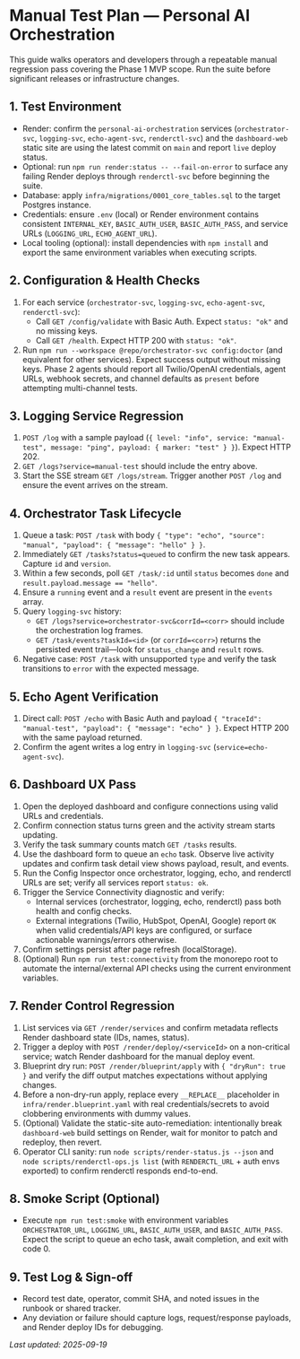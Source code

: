 # Manual Test Plan — Personal AI Orchestration

This guide walks operators and developers through a repeatable manual regression pass covering the Phase 1 MVP scope. Run the suite before significant releases or infrastructure changes.

## 1. Test Environment
- Render: confirm the `personal-ai-orchestration` services (`orchestrator-svc`, `logging-svc`, `echo-agent-svc`, `renderctl-svc`) and the `dashboard-web` static site are using the latest commit on `main` and report `live` deploy status.
- Optional: run `npm run render:status -- --fail-on-error` to surface any failing Render deploys through `renderctl-svc` before beginning the suite.
- Database: apply `infra/migrations/0001_core_tables.sql` to the target Postgres instance.
- Credentials: ensure `.env` (local) or Render environment contains consistent `INTERNAL_KEY`, `BASIC_AUTH_USER`, `BASIC_AUTH_PASS`, and service URLs (`LOGGING_URL`, `ECHO_AGENT_URL`).
- Local tooling (optional): install dependencies with `npm install` and export the same environment variables when executing scripts.

## 2. Configuration & Health Checks
1. For each service (`orchestrator-svc`, `logging-svc`, `echo-agent-svc`, `renderctl-svc`):
   - Call `GET /config/validate` with Basic Auth. Expect `status: "ok"` and no missing keys.
   - Call `GET /health`. Expect HTTP 200 with `status: "ok"`.
2. Run `npm run --workspace @repo/orchestrator-svc config:doctor` (and equivalent for other services). Expect success output without missing keys. Phase 2 agents should report all Twilio/OpenAI credentials, agent URLs, webhook secrets, and channel defaults as `present` before attempting multi-channel tests.

## 3. Logging Service Regression
1. `POST /log` with a sample payload (`{ level: "info", service: "manual-test", message: "ping", payload: { marker: "test" } }`). Expect HTTP 202.
2. `GET /logs?service=manual-test` should include the entry above.
3. Start the SSE stream `GET /logs/stream`. Trigger another `POST /log` and ensure the event arrives on the stream.

## 4. Orchestrator Task Lifecycle
1. Queue a task: `POST /task` with body `{ "type": "echo", "source": "manual", "payload": { "message": "hello" } }`.
2. Immediately `GET /tasks?status=queued` to confirm the new task appears. Capture `id` and `version`.
3. Within a few seconds, poll `GET /task/:id` until `status` becomes `done` and `result.payload.message == "hello"`.
4. Ensure a `running` event and a `result` event are present in the `events` array.
5. Query `logging-svc` history:
   - `GET /logs?service=orchestrator-svc&corrId=<corr>` should include the orchestration log frames.
   - `GET /task/events?taskId=<id>` (or `corrId=<corr>`) returns the persisted event trail—look for `status_change` and `result` rows.
6. Negative case: `POST /task` with unsupported `type` and verify the task transitions to `error` with the expected message.

## 5. Echo Agent Verification
1. Direct call: `POST /echo` with Basic Auth and payload `{ "traceId": "manual-test", "payload": { "message": "echo" } }`. Expect HTTP 200 with the same payload returned.
2. Confirm the agent writes a log entry in `logging-svc` (`service=echo-agent-svc`).

## 6. Dashboard UX Pass
1. Open the deployed dashboard and configure connections using valid URLs and credentials.
2. Confirm connection status turns green and the activity stream starts updating.
3. Verify the task summary counts match `GET /tasks` results.
4. Use the dashboard form to queue an `echo` task. Observe live activity updates and confirm task detail view shows payload, result, and events.
5. Run the Config Inspector once orchestrator, logging, echo, and renderctl URLs are set; verify all services report `status: ok`.
6. Trigger the Service Connectivity diagnostic and verify:
   - Internal services (orchestrator, logging, echo, renderctl) pass both health and config checks.
   - External integrations (Twilio, HubSpot, OpenAI, Google) report `OK` when valid credentials/API keys are configured, or surface actionable warnings/errors otherwise.
7. Confirm settings persist after page refresh (localStorage).
8. (Optional) Run `npm run test:connectivity` from the monorepo root to automate the internal/external API checks using the current environment variables.

## 7. Render Control Regression
1. List services via `GET /render/services` and confirm metadata reflects Render dashboard state (IDs, names, status).
2. Trigger a deploy with `POST /render/deploy/<serviceId>` on a non-critical service; watch Render dashboard for the manual deploy event.
3. Blueprint dry run: `POST /render/blueprint/apply` with `{ "dryRun": true }` and verify the diff output matches expectations without applying changes.
4. Before a non-dry-run apply, replace every `__REPLACE__` placeholder in `infra/render.blueprint.yaml` with real credentials/secrets to avoid clobbering environments with dummy values.
5. (Optional) Validate the static-site auto-remediation: intentionally break `dashboard-web` build settings on Render, wait for monitor to patch and redeploy, then revert.
6. Operator CLI sanity: run `node scripts/render-status.js --json` and `node scripts/renderctl-ops.js list` (with `RENDERCTL_URL` + auth envs exported) to confirm renderctl responds end-to-end.

## 8. Smoke Script (Optional)
- Execute `npm run test:smoke` with environment variables `ORCHESTRATOR_URL`, `LOGGING_URL`, `BASIC_AUTH_USER`, and `BASIC_AUTH_PASS`. Expect the script to queue an echo task, await completion, and exit with code 0.

## 9. Test Log & Sign-off
- Record test date, operator, commit SHA, and noted issues in the runbook or shared tracker.
- Any deviation or failure should capture logs, request/response payloads, and Render deploy IDs for debugging.

_Last updated: 2025-09-19_
